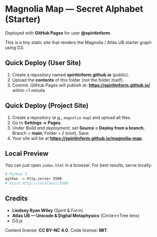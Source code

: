 # Magnolia Map — Secret Alphabet (Starter)

Deployed with **GitHub Pages** for user **@spiritinform**.

This is a tiny static site that renders the Magnolia / Atlas UB starter graph using D3.

## Quick Deploy (User Site)

1. Create a repository named **spiritinform.github.io** (public).
2. Upload the **contents** of this folder (not the folder itself).
3. Commit. GitHub Pages will publish at: **https://spiritinform.github.io/** within ~1 minute.

## Quick Deploy (Project Site)

1. Create a repository (e.g., `magnolia-map`) and upload all files.
2. Go to **Settings → Pages**.
3. Under *Build and deployment*, set **Source = Deploy from a branch**; Branch = **main**; Folder = **/** (root). Save.
4. Your site will be at **https://spiritinform.github.io/magnolia-map**.

## Local Preview

You can just open `index.html` in a browser. For best results, serve locally:

```bash
# Python 3
python -m http.server 5500
# Visit http://localhost:5500
```

## Credits

- **Lindsey Ryan Wiley** (Spirit & Form)
- **Atlas UB — Unicode & Digital Metaphysics** (Circle↔Tree lens)
- D3.js

Content license: **CC BY-NC 4.0**. Code license: **MIT**.
